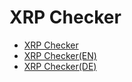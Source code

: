 # XRP Checker

- [XRP Checker](https://xrp-checker.com/)
- [XRP Checker(EN)](https://xrp-checker.com/en/)
- [XRP Checker(DE)](https://xrp-checker.com/de/)

